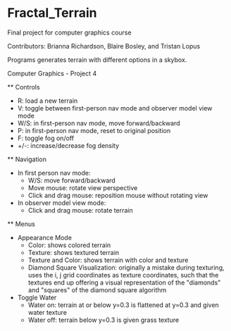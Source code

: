 # Fractal_Terrain
Final project for computer graphics course

Contributors: Brianna Richardson, Blaire Bosley, and Tristan Lopus

Programs generates terrain with different options in a skybox.

Computer Graphics - Project 4

** Controls
- R: load a new terrain
- V: toggle between first-person nav mode and observer model view mode
- W/S: in first-person nav mode, move forward/backward
- P: in first-person nav mode, reset to original position
- F: toggle fog on/off
- +/-: increase/decrease fog density

** Navigation
- In first person nav mode:
  - W/S: move forward/backward
  - Move mouse: rotate view perspective
  - Click and drag mouse: reposition mouse without rotating view
- In observer model view mode:
  - Click and drag mouse: rotate terrain

** Menus
  - Appearance Mode
    - Color: shows colored terrain
    - Texture: shows textured terrain
    - Texture and Color: shows terrain with color and texture
    - Diamond Square Visualization: originally a mistake during texturing, uses the i, j grid coordinates as texture coordinates, such that the textures end up offering a visual representation of the "diamonds" and "squares" of the diamond square algorithm
  - Toggle Water
    - Water on: terrain at or below y=0.3 is flattened at y=0.3 and given water texture
    - Water off: terrain below y=0.3 is given grass texture

